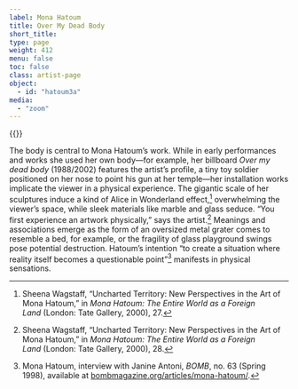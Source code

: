 ```yaml
---
label: Mona Hatoum
title: Over My Dead Body
short_title:
type: page
weight: 412
menu: false
toc: false
class: artist-page
object:
  - id: "hatoum3a"
media:
  - "zoom"
---
```

{{<q-figure id="hatoum3a">}}

The body is central to Mona Hatoum’s work. While in early performances and works she used her own body—for example, her billboard *Over my dead body* (1988/2002) features the artist’s profile, a tiny toy soldier positioned on her nose to point his gun at her temple—her installation works implicate the viewer in a physical experience. The gigantic scale of her sculptures induce a kind of Alice in Wonderland effect,[^1] overwhelming the viewer’s space, while sleek materials like marble and glass seduce. “You first experience an artwork physically,” says the artist.[^2] Meanings and associations emerge as the form of an oversized metal grater comes to resemble a bed, for example, or the fragility of glass playground swings pose potential destruction. Hatoum’s intention “to create a situation where reality itself becomes a questionable point”[^3] manifests in physical sensations.

[^1]: Sheena Wagstaff, “Uncharted Territory: New Perspectives in the Art of Mona Hatoum,” in *Mona Hatoum: The Entire World as a Foreign Land* (London: Tate Gallery, 2000), 27.

[^2]: Sheena Wagstaff, “Uncharted Territory: New Perspectives in the Art of Mona Hatoum,” in *Mona Hatoum: The Entire World as a Foreign Land* (London: Tate Gallery, 2000), 28.

[^3]: Mona Hatoum, interview with Janine Antoni, *BOMB*, no. 63 (Spring 1998), available at [bombmagazine.org/articles/mona-hatoum/](https://bombmagazine.org/articles/mona-hatoum/).
